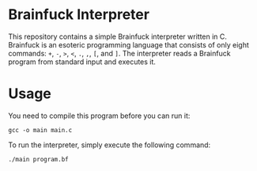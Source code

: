 # Brainfuck Interpreter
This repository contains a simple Brainfuck interpreter written in C. Brainfuck is an esoteric programming language that consists of only eight commands: `+`, `-`, `>`, `<`, `.`, `,`, `[`, and `]`. The interpreter reads a Brainfuck program from standard input and executes it.

# Usage

You need to compile this program before you can run it:

```
gcc -o main main.c
```

To run the interpreter, simply execute the following command:

```
./main program.bf
```
